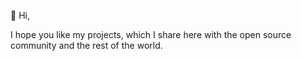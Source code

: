👋 Hi,

I hope you like my projects, which I share here with the open source community and the rest of the world.

  
<!---
maekdev/maekdev is a ✨ special ✨ repository because its `README.md` (this file) appears on your GitHub profile.
You can click the Preview link to take a look at your changes.
--->
